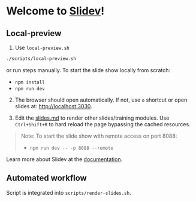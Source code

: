 # Welcome to [Slidev](https://github.com/slidevjs/slidev)!

## Local-preview

1. Use `local-preview.sh`

```bash
./scripts/local-preview.sh
```

or run steps manually. To start the slide show locally from scratch:

- `npm install`
- `npm run dev`

2. The browser should open automatically. If not, use `o` shortcut or open
   slides at: <http://localhost:3030>.

3. Edit the [slides.md](./slides.md) to render other slides/training modules.
   Use `Ctrl+Shift+R` to hard reload the page bypassing the cached resources.

> Note: To start the slide show with remote access on port 8088:
> 
> - `npm run dev -- -p 8088 --remote`

Learn more about Slidev at the [documentation](https://sli.dev/).

## Automated workflow

Script is integrated into `scripts/render-slides.sh`.

